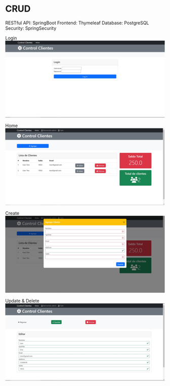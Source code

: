 # CRUD
RESTful API: SpringBoot
Frontend: Thymeleaf
Database: PostgreSQL
Security: SpringSecurity

Login
![Login](https://github.com/franco-e-s-c/CRUD-Spring-Thymeleaf/blob/7a4221ffd5aef3ff8d32f3c29e3fe6e0ac7eefb5/ing2/Login.jpg)

Home
![Home](https://github.com/franco-e-s-c/CRUD-Spring-Thymeleaf/blob/7a4221ffd5aef3ff8d32f3c29e3fe6e0ac7eefb5/ing2/Home.jpg)

Create
![Create](https://github.com/franco-e-s-c/CRUD-Spring-Thymeleaf/blob/7a4221ffd5aef3ff8d32f3c29e3fe6e0ac7eefb5/ing2/Create.jpg)

Update & Delete
![Update](https://github.com/franco-e-s-c/CRUD-Spring-Thymeleaf/blob/7a4221ffd5aef3ff8d32f3c29e3fe6e0ac7eefb5/ing2/Update%20%26%20Delete.jpg)
